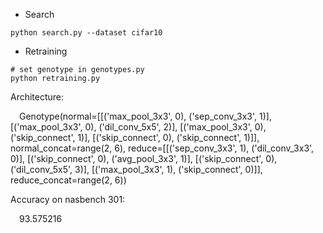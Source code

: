 - Search

```shell
python search.py --dataset cifar10
```

- Retraining

```shell
# set genotype in genotypes.py
python retraining.py 
```
Architecture:

&ensp;&ensp;Genotype(normal=[[('max_pool_3x3', 0), ('sep_conv_3x3', 1)], [('max_pool_3x3', 0), ('dil_conv_5x5', 2)], [('max_pool_3x3', 0), ('skip_connect', 1)], [('skip_connect', 0), ('skip_connect', 1)]], normal_concat=range(2, 6), reduce=[[('sep_conv_3x3', 1), ('dil_conv_3x3', 0)], [('skip_connect', 0), ('avg_pool_3x3', 1)], [('skip_connect', 0), ('dil_conv_5x5', 3)], [('max_pool_3x3', 1), ('skip_connect', 0)]], reduce_concat=range(2, 6))

Accuracy on nasbench 301:

&ensp;&ensp;93.575216
